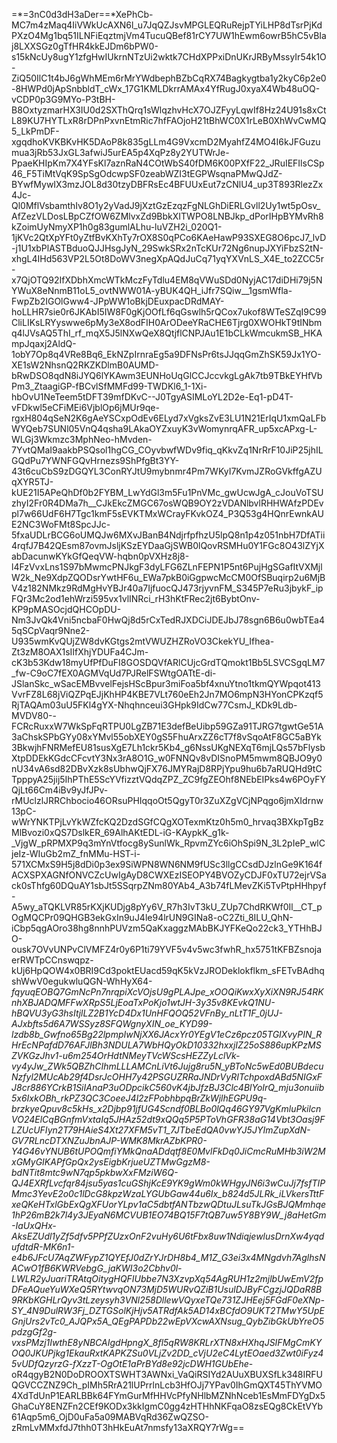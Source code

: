 =*=3nC0d3dH3aDer==*XePhCb-MC7m4zMaq4IiVWkUcAXN6l_u7JqQZJsvMPGLEQRuRejpTYiLHP8dTsrPjKdPXzO4Mg1bq51ILNFiEqztmjVm4TucuQBef81rCY7UW1hEwm6owrB5hC5vBIaj8LXXSGz0gTfHR4kkEJDm6bPW0-s15kNcUy8ugY1zfgHwIUkrnNTzUi2wktk7CHdXPPxiDnUKrJRByMssyIr54k1O-ZiQ50IlC1t4bJ6gWhMEm6rMrYWdbephBZbCqRX74Bagkygtba1y2kyC6p2e0-8HWPd0jApSnbbldT_cWx_17G1KMLDkrrAMAx4YfRugJ0xyaX4Wb48uOQ-vCDP0p3G9MYo-P3tBH-B8OxtyzmarHX3IU0d2SXThQrq1sWlqzhvHcX7OJZFyyLqwIf8Hz24U91s8xCtL89KU7HYTLxR8rDPnPxvnEtmRic7hfFAOjoH21tBhWC0X1rLeB0XhWvCwMQ5_LkPmDF-xgqdhoKVKBKvHK5DAoP8k835gLLm4G9VxcmD2MyahfZ4MO4I6kJFGuzumua3jRb53JxGL3afwiJ5urEA5p4XqPz8y2YUTWrJe-PpaeKHIpKm7X4YFsKl7aznRaN4COtWbS40fDM6K00PXfF22_JRuIEFIlsCSp46_F5TiMtVqK9SpSgOdcwpSF0zeabWZI3tEGPWsqnaPMwQJdZ-BYwfMywIX3mzJOL8d30tzyDBFRsEc4BFUUxEut7zCNlU4_up3T893RlezZx4Jc-Ql0MflVsbamthIv8O1y2yVadJ9jXztGzEzqzFgNLGhDiERLGvll2Uy1wt5pOsv_AfZezVLDosLBpCZfOW6ZMlvxZd9BbkXITWPO8LNBJkp_dPorIHpBYMvRh8kZoimUyNmyXP1h0g83gumlALhu-luVZH2i_020Q1-1jKVc2QtXpYFt0yZtfBvKXhTy7rOX8S0qPCo6KAeHawP93SXEG8O6pcJ7_lvD-j1U1xbPlASTBduoQJJHsgJyN_29SwkSRx2nTcKUr72Ng6nupJXYiFbzS2tN-xhgL4IHd563VP2L5Ot8DoWV3negXpAQdJuCq71yqYXVnLS_X4E_to2ZCC5r-x7QjOTQ92IfXDbhXmcWTkMczFyTdlu4EM8qVWuSDd0NyjAC17diDHi79j5NYWuX8eNnmB11oL5_ovtNWW01A-yBUK4QH_iJfr7SQiw__1gsmWfla-FwpZb2IGOlGww4-JPpWW1oBkjDEuxpacDRdMAY-hoLLHR7sie0r6JKAbI5IW8F0gKjOOfLf6qGswlh5rQCox7ukof8WTeSZqI9C99CliLIKsLRYyswwe6pMy3eX8odFIH0ArODeeYRaCHE6Tjrg0XWOHkT9tINbmq4lJVsAQ5ThI_rf_mqX5J5lNXwQeX8QtjflCNPJAu1E1bCLkWmcukmSB_HKAmpJqaxj2AldQ-1obY7Op8q4VRe8Bq6_EkNZpIrnraEg5a9DFNsPr6tsJJqqGmZhSK59Jx1YO-XE1sW2NhsnQ2RKZKDlmB0AUMD-bRwDSO8qdN8iJYQ6lYKAwm3EUNHoUqGlCCJccvkgLgAk7tb9TBkEYHfVbPm3_ZtaagiGP-fBCvlSfMMFd99-TWDKl6_1-1Xi-hbOvU1NeTeem5tDFT39mfDKvC--J0TgyASIMLoYL2D2e-Eq1-pD4T-vFDkwl5eCFiMEi6VjblOp6jMUr9qe-rgxH804qSeN2K6gAeYSCxpOdEv6ELyd7xVgksZvE3LU1N21ErIqU1xmQaLFbWYQeb7SUNl05VnQ4qsha9LAkaOYZxuyK3vWomynrqAFR_up5xcAPxg-L-WLGj3Wkmzc3MphNeo-hMvden-7YvtQMaI9aakbPSQsol1hgCG_COyvbwfWDv9fiq_qKkvZq1NrRrF10JiP25jhILGQdPu7YWNFGQvHrnezs9ShPfgBt3YY-43t6cuCbS9zDGQYL3ConRYJtU9mybnmr4Pm7WKyI7KvmJZRoGVkffgAZUqXYR5TJ-kUE21I5APeQhDf0b2FYBM_LwYdGl3m5Fu1PnVMc_gwUcwJgA_cJouVoTSUzhyI2Fr0R4DMa7h__CJkEkcZMGC67osWQB9OY2zVDANlbvlRHHWAfzPDEvpl7w66UdF6H7Tgc1kmF5sEVKTMxWCrayFKvkOZ4_P3Q53g4HQnrEwnkAUE2NC3WoFMt8SpcJJc-5fxaUDLrBCG6oUMQJw6MXvJBanB4NdjrfpfhzU5lpQ8n1p4z051nbH7DfATii4rqfJ7B42QEsm87ovmJsljKSzEYDaaGjSWB0lQovRSMHu0Y1FGc8O43lZYjXabDacunwKYkGfQeqVW-hqbn0pVXHz8j8-l4FzVvxLns1S97bMwmcPNJkgF3dyLFG6ZLnFEPN1P5nt6PujHgSGafItVXMjlW2k_Ne9XdpZQODsrYwtHF6u_EWa7pkB0iGgpwcMcCM0OfSBuqirp2u6MjBV4z182NMkz9RdMgHvYBJr40a7IjfuocQJ473rjyvnFM_S345P7eRu3jbykF_ipFQr3Mc2od1ehWrzi595vx1vlINRci_rH3hKtFRec2jt6BybtOnv-KP9pMASOcjdQHCOpDU-Nm3JvQk4Vni5ncbaF0HwQj8d5rCxTedRJXDCiJDEJbJ78sgn6B6u0wbTEa45qSCpVaqr9Nne2-U935wmKvQUjZW8dvKGtgs2mtVWUZHZRoVO3CkekYU_Ifhea-Zt3zM8OAX1sIIfXhjYDUFa4CJm-cK3b53Kdw18myUfPfDuFI8GOSDQVfARlCUjcGrdTQmokt1Bb5LSVCSgqLM7_fw-C9oC7fEX0AGMVqUd7PJRelFSWtgOATtE-di-JSlanSkc_wSacEMBvvelFejsHScBpur3miFoa5bf4xnuYtno1tkmQYWpqot413VvrFZ8L68jViQZPqEJjKhHP4KBE7VLt760eEh2Jn7MO6mpN3HYonCPKzqf5RjTAQAm03uU5FKl4gYX-Nhqhnceui3GHpk9IdCw77CsmJ_KDk9Ldb-MVDV80--FCRcRuxxW7WkSpFqRTPU0LgZB71E3defBeUibp59GZa91TJRG7tgwtGe51A3aChskSPbGYy08xYMvl55obXEY0gS5FhuArxZZ6cT7f8vSqoAtF8GC5aBYk3BkwjhFNRMefEU81susXgE7Lh1ckr5Kb4_g6NssUKgNEXqT6mjLQs57bFlysbXtpDDEkKGdcCFcvtY3Nx3rA8O1G_w0FNNQv8vDISnoPM5mwm8QBJO9y0nU34vA6sd82DBvXzk8sUbhwQjFX76JMYRajD8RPjYpu9hu6b7aRUQHd9tCTpppyA25jij5IhPThE5ScYVfizztVQdqZPZ_ZC9fgZEOhf8NEbEIPks4w6POyFYQjLt66Cm4iBv9yJfJPv-rMUclzlJRRChbocio46ORsuPHIqqoOt5QgyT0r3ZuXZgVCjNPqgo6jmXIdrnw13pC-wWrYNKTPjLvYkWZfcKQ2DzdSGfCQgXOTexmKtz0h5m0_hrvaq3BXkpTgBzMlBvozi0xQS7DslkER_69AlhAKtEDL-iG-KAypkK_g1k-_VjgW_pRPMXP9q3mYnVtfocg8ySunlWk_RpvmZYc6iOhSpi9N_3L2pIeP_wlCjeIz-WIuGb2mZ_fnMMu-HST-i-571XCMxS9H5j8dDi0p3ex9SiWPN8WN6NM9fUSc3llgCCsdDJzlnGe9K164fACXSPXAGNfONVCZcUwIgAyD8CWXEzISEOPY4BVOZyCDJF0xTU72ejrVSack0sThfg60DQuAY1sbJt5SSqrpZNm80YAb4_A3b74fLMevZKi5TvPtpHHhpyf-A5wy_aTQKLVR85rKXjKUDjg8pYy6V_R7h3IvT3kU_ZUp7ChdRKWf0Il__CT_pOgMQCPr09QHGB3ekGxIn9uJ4le94lrUN9GINa8-oC2Zti_8ILU_QhN-iCbp5qgAOro38hg8nnhPUVzm5QaKxaggzMAbBKJYFKeQo22ck3_YTHhBJO-ousk7OVvUNPvClVMFZ4r0y6P1ti79YVF5v4v5wc3fwhR_hx5751tKFBZsnojaerRWTpCCnswqpz-kUj6HpQOW4x0BRI9Cd3poktEUacd59qK5kVzJRODeklokflkm_sFETvBAdhqshWwV0egukwluQGN-WhHyX64-_fqyuqEOBQ7GmNcPn7nrqpiXcVOjsU9gPLAJpe_xOOQiKwxXyXiXN9RJ54RKnhXBJADQMFFwXRpS5LjEoaTxPoKjo1wtJH-3y35v8KEvkQ1NU-hBQVU3yG3hsItjlLZ2B1YcD4Dx1UnHFQOQ52VFnBy_nLtT1F_0jUJ-AJxbfts5d6A7WSSyz8SFQWgnyXIN_oe_KYD99-lzdb8b_Gwfno65Bg22lpmpIwNjXX6JAcxYr0YEgV1eCz6pcz05TGIXvyPIN_RHrEcNPafdD76AFJlBh3NDULA7WbHQyOkD10332hxxjIZ25oS886upKPzMSZVKGzJhv1-u6m254OrHdtNMeyTVcWScsHEZZyLclVk-vy4yJw_ZWk5QBZhCIhmLLLAMCnLiVt6Jujg8ru5N_yBToNc5wEd0BUBdecuNzfyl2MUcAb29f4DsrJcOHH7y42PSGUZRRaJNDrVyRITchpoxdABd5NIGxFJ8cr886YCrkB1SiIAnaP3uODpcikC560vK4jbJfzBJ3Clc4BlYoIrQ_mju3onuiib5x6IxkOBh_rkPZ3QC3CoeeJ4l2zFPobhbpqBrZkWjlhEGPU9q-brzkyeQpuv8c5kHs_x2Djbp91jfUG4Scndf0BLBo0lQq46GY97VgKmluPkilcnVO24ElCqBGnfmVxtaIq5JHAz52dt9xQQq5P5PToVhGFR38aG14Vbt3Oasj9FLZUcUFIyn2T79HAieS4Xt27XFM5vT1_7JTbeEdQA0vwYJ5JYImZupXdN-GV7RLncDTXNZuJbnAJP-WMK8MkrAZbKPR0-Y4G46vYNUB6tUPOQmfiYMkQnaADdqtf8E0MvlFkDq0JiCmcRuMHb3iW2MxGMyGIKAPfGpQx2ysEigbKrjueUZTMwGgzM8-bdNTit8mtc9wN7qp5pkbwXxFMziW6Q-QJ4EXRfLvcfqr84jsu5yas1cuGShjKcE9YK9gWm0kWHgyJN6i3wCuJj7fsfTIPMmc3YevE2o0c1lDcG8kpzWzaLYGUbGaw44u6Ix_b824d5JLRk_iLVkersTttFxeQKeHTxlGbExQgXFUorYLpv1aC5dbtfANTbzwQDtuJLsuTkJGsBJQMmhqe1hP26mB2k7l4y3JEyaN6MCVUB1EO74BQ15F7tQB7uw5Y8BY9W_j8aHetGm-IaUxQHx-AksEZUdl1yZf5dfv5PPfZUzxOnF2vuHy6U6tFbx8uw1NdiqjewlusDrnXw4yqdufdtdR-MK6n1-e4b6JFcU7AqZWFypZ1QYEfJ0dZrYJrDH8b4_M1Z_G3ei3x4MNgdvh7AglhsNACwO1fB6KWRVebgG_jaKWI3o2Cbhv0l-LWLR2yJuariTRAtqOitygHQFIUbbe7N3XzvpXq54AgRUH1z2mjlbUwEmV2fpDFeAQueYuWXeQ5RYtwvqON73MjD5WURvQZiB1UsulDJByFCgzjJQDaR8B9RKbKGHLrQyv3tLzeysyh3VNl258DllewVQyxeTQe731ZJHEej5FGdF0eXNp-SY_4N9DulRW3Fj_DZTGSolKjHjv5ATRdfAk5AD14xBCfdO9UKT2TMwY5UpEGnjUrs2vTc0_AJQPx5A_QEgPAPDb22wEpVXcwAXNsug_QybZibGkUbYreO5pdzgGf2g-vxsPMzj1IwthE8yNBCAIgdHpngX_8fl5qRW8KRLrXTN8xHXhqJSIFMgCmKYOQ0JKUPjkg1EkauRxtKAPKZSu0VLjZv2DD_cVjU2eC4LytEOaed3Zwt0iFyz45vUDfQzyrzG-fXzzT-OgOtE1aPrBYd8e92jcDWH1GUbEhe_-oR4qgyB2N0DoDROOXTSWHT3AWNxi_VaQiRSIYd2AUuXBUXSfLk348IRFUQGVCCZNZ9Ch_pIMh5RrA21lUPrrlnLcb3HfOJj7YPav0IhGmQXT45ThYVMO4XdTdUnP1EARLBBk64FYmGurMfHHVcPfyNHlbMZNhNceb1EsMmFDYgDx5GhaCuY8ENZFn2CEf9KODx3kkIgmC0gg4zHTHhNKFqaO8zsEQg8CkEtVYb61Aqp5m6_OjD0uFa5a09MABVqRd36ZwQZSO-zRmLvMMxfdJ7thh0T3hHkEuAt7nmsfy13aXRQY7rWg==